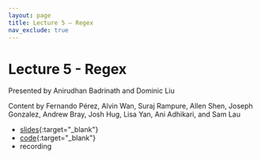 ```yaml
---
layout: page
title: Lecture 5 – Regex
nav_exclude: true
---
```


# Lecture 5 - Regex

Presented by Anirudhan Badrinath and Dominic Liu

Content by Fernando Pérez, Alvin Wan, Suraj Rampure, Allen Shen, Joseph Gonzalez, Andrew Bray, Josh Hug, Lisa Yan, Ani Adhikari, and Sam Lau

- [slides](https://docs.google.com/presentation/d/1SMrSsT6LjfBnkGwB07P0Q29b6YtgW9E44iZ8fop8uDg/edit?usp=sharing){:target="_blank"}
- [code](https://data100.datahub.berkeley.edu/hub/user-redirect/git-pull?repo=https%3A%2F%2Fgithub.com%2FDS-100%2Fsu22&branch=main&urlpath=lab%2Ftree%2Fsu22%2Flec%2Flec05%2Flec05.ipynb){:target="_blank"}
- recording


<!--
A reminder – the right column of the table below contains _Quick Checks_. These are **not** required but suggested to help you check your understanding.

<table>
<colgroup>
<col style="width: 25%" />
<col style="width: 25%" />
<col style="width: 25%" />
</colgroup>
<thead>
<tr class="header">
<th></th>
<th>Video</th>
<th>Quick Check</th>
</tr>
</thead>
<tbody>
<tr>
<td><strong>5.1</strong> <br /> Pandas string methods.</td>
<td><iframe width="300" height="" src="https://youtube.com/embed/lybOZSG--YM" frameborder="0" allow="accelerometer; autoplay; encrypted-media; gyroscope; picture-in-picture" allowfullscreen=""></iframe></td>
<td><a href="https://forms.gle/XzkvHTQCNxUDJM7s5" target="\_blank">5.1</a></td>
</tr>
<tr>
<td><strong>5.2</strong> <br /> Adding, modifying, and removing columns in Pandas.</td>
<td><iframe width="300" height="" src="https://youtube.com/embed/r6q56MEek2g" frameborder="0" allow="accelerometer; autoplay; encrypted-media; gyroscope; picture-in-picture" allowfullscreen=""></iframe></td>
<td><a href="https://forms.gle/d5tkR9Q6bywyqwHD9" target="\_blank">5.2</a></td>
</tr>
<tr>
<td><strong>5.3</strong> <br /> Using the Pandas groupby function for aggregation.</td>
<td><iframe width="300" height="" src="https://youtube.com/embed/GyuNUyqLKEE" frameborder="0" allow="accelerometer; autoplay; encrypted-media; gyroscope; picture-in-picture" allowfullscreen=""></iframe></td>
<td><a href="https://forms.gle/t6764HBQvhARykMP8" target="\_blank">5.3</a></td>
</tr>
<tr>
<td><strong>5.4</strong> <br /> Puzzles using the Pandas groupby function.</td>
<td><iframe width="300" height="" src="https://youtube.com/embed/s-mqbVeC5R8" frameborder="0" allow="accelerometer; autoplay; encrypted-media; gyroscope; picture-in-picture" allowfullscreen=""></iframe></td>
<td><a href="https://forms.gle/nsaVs3Jw6CL2rMcq7" target="\_blank">5.4</a></td>
</tr>
<tr>
<td><strong>5.5</strong> <br /> Other features of the Pandas groupby function including size and filter.</td>
<td><iframe width="300" height="" src="https://youtube.com/embed/23TsCQ_gv_A" frameborder="0" allow="accelerometer; autoplay; encrypted-media; gyroscope; picture-in-picture" allowfullscreen=""></iframe></td>
<td><a href="https://forms.gle/8vPLJjoxThcAmKbB8" target="\_blank">5.5</a></td>
</tr>
<tr>
<td><strong>5.6</strong> <br /> Grouping by multiple columns and pivot tables in Pandas.</td>
<td><iframe width="300" height="" src="https://youtube.com/embed/WYeqD_Bk9yk" frameborder="0" allow="accelerometer; autoplay; encrypted-media; gyroscope; picture-in-picture" allowfullscreen=""></iframe></td>
<td><a href="https://forms.gle/uddopVup8QBrZqme9" target="\_blank">5.6</a></td>
</tr>
<tr>
<td><strong>5.7</strong> <br /> Joining two tables in Pandas.</td>
<td><iframe width="300" height="" src="https://youtube.com/embed/lXPogGKR-AU" frameborder="0" allow="accelerometer; autoplay; encrypted-media; gyroscope; picture-in-picture" allowfullscreen=""></iframe></td>
<td><a href="https://forms.gle/2QowNrh1VX4v6VsB6" target="\_blank">5.7</a></td>
</tr>
-->
